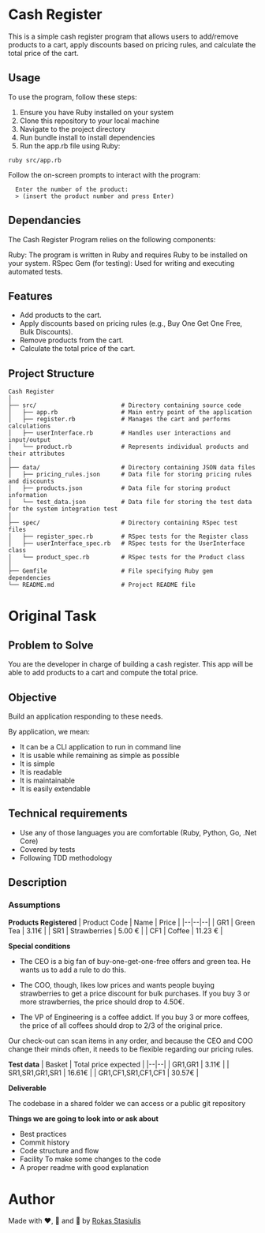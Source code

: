 # **Cash Register**

This is a simple cash register program that allows users to add/remove products to a cart, apply discounts based on pricing rules, and calculate the total price of the cart.

## **Usage**
To use the program, follow these steps:

1. Ensure you have Ruby installed on your system
2. Clone this repository to your local machine
3. Navigate to the project directory
4. Run bundle install to install dependencies
5. Run the app.rb file using Ruby:
```
ruby src/app.rb
```

Follow the on-screen prompts to interact with the program:
```
  Enter the number of the product:
  > (insert the product number and press Enter)
```

## **Dependancies**
The Cash Register Program relies on the following components:

Ruby: The program is written in Ruby and requires Ruby to be installed on your system.
RSpec Gem (for testing): Used for writing and executing automated tests.

## **Features**
- Add products to the cart.
- Apply discounts based on pricing rules (e.g., Buy One Get One Free, Bulk Discounts).
- Remove products from the cart.
- Calculate the total price of the cart.

## **Project Structure**
```
Cash Register
│
├── src/                        # Directory containing source code
│   ├── app.rb                  # Main entry point of the application
│   ├── register.rb             # Manages the cart and performs calculations
│   ├── userInterface.rb        # Handles user interactions and input/output
│   └── product.rb              # Represents individual products and their attributes
│
├── data/                       # Directory containing JSON data files
│   ├── pricing_rules.json      # Data file for storing pricing rules and discounts
│   ├── products.json           # Data file for storing product information
│   └── test_data.json          # Data file for storing the test data for the system integration test
│
├── spec/                       # Directory containing RSpec test files
│   ├── register_spec.rb        # RSpec tests for the Register class
│   ├── userInterface_spec.rb   # RSpec tests for the UserInterface class
│   └── product_spec.rb         # RSpec tests for the Product class
│
├── Gemfile                     # File specifying Ruby gem dependencies
└── README.md                   # Project README file
```


# **Original Task**

## **Problem to Solve**

You are the developer in charge of building a cash register.
This app will be able to add products to a cart and compute the total price.

## Objective

Build an application responding to these needs.

By application, we mean:
- It can be a CLI application to run in command line
- It is usable while remaining as simple as possible
- It is simple
- It is readable
- It is maintainable
- It is easily extendable

## Technical requirements

- Use any of those languages you are comfortable (Ruby, Python, Go, .Net Core)
- Covered by tests
- Following TDD methodology

## Description

### Assumptions

**Products Registered**
| Product Code | Name | Price |
|--|--|--|
| GR1 |  Green Tea | 3.11€ |
| SR1 |  Strawberries | 5.00 € |
| CF1 |  Coffee | 11.23 € |

**Special conditions**

- The CEO is a big fan of buy-one-get-one-free offers and green tea.
He wants us to add a  rule to do this.

- The COO, though, likes low prices and wants people buying strawberries to get a price  discount for bulk purchases.
If you buy 3 or more strawberries, the price should drop to 4.50€.

- The VP of Engineering is a coffee addict.
If you buy 3 or more coffees, the price of all coffees should drop to 2/3 of the original price.

Our check-out can scan items in any order, and because the CEO and COO change their minds  often, it needs to be flexible regarding our pricing rules.

**Test data**
| Basket | Total price expected |
|--|--|
| GR1,GR1 |  3.11€ |
| SR1,SR1,GR1,SR1 |  16.61€ |
| GR1,CF1,SR1,CF1,CF1 |  30.57€ |

**Deliverable**

The codebase in a shared folder we can access or a public git repository

**Things we are going to look into or ask about**

- Best practices
- Commit history
- Code structure and flow
- Facility To make some changes to the code
- A proper readme with good explanation


# **Author**

Made with ❤️, 🍵 and 🥵 by [Rokas Stasiulis](https://github.com/rokastas)
